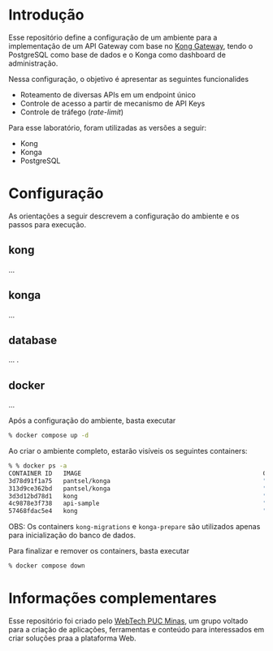 # Introdução

Esse repositório define a configuração de um ambiente para a implementação de um API Gateway com base no [Kong Gateway](https://konghq.com/products/kong-gateway), tendo o PostgreSQL como base de dados e o Konga como dashboard de administração.

Nessa configuração, o objetivo é apresentar as seguintes funcionalides

* Roteamento de diversas APIs em um endpoint único
* Controle de acesso a partir de mecanismo de API Keys
* Controle de tráfego (*rate-limit*)

Para esse laboratório, foram utilizadas as versões a seguir:

* Kong
* Konga
* PostgreSQL

# Configuração

As orientações a seguir descrevem a configuração do ambiente e os passos para execução.

## kong

...

## konga

...

## database

... .

## docker

...




Após a configuração do ambiente, basta executar

```bash
% docker compose up -d
```

Ao criar o ambiente completo, estarão visíveis os seguintes containers:

```bash
% % docker ps -a
CONTAINER ID   IMAGE                                                  COMMAND                  CREATED        STATUS                      PORTS                                                                NAMES
3d78d91f1a75   pantsel/konga                                          "/app/start.sh"          2 hours ago    Up 2 hours                  0.0.0.0:1337->1337/tcp                                               lab-api-gateway-konga-1
313d9ce362bd   pantsel/konga                                          "/app/start.sh -c pr…"   2 hours ago    Exited (0) 2 hours ago                                                                           konga-prepare
3d3d12bd78d1   kong                                                   "/docker-entrypoint.…"   2 hours ago    Up 2 hours (healthy)        0.0.0.0:8000-8001->8000-8001/tcp, 0.0.0.0:8443-8444->8443-8444/tcp   lab-api-gateway-kong-1
4c9878e3f738   api-sample                                             "docker-entrypoint.s…"   2 hours ago    Up 2 hours                  0.0.0.0:3000->3000/tcp                                               lab-api-gateway-service-api-1
57468fdac5e4   kong                                                   "/docker-entrypoint.…"   2 hours ago    Exited (0) 2 hours ago                                                                           lab-api-gateway-kong-migrations-1
```

OBS: Os containers `kong-migrations` e `konga-prepare` são utilizados apenas para inicialização do banco de dados.

Para finalizar e remover os containers, basta executar

```bash
% docker compose down
```

# Informações complementares

Esse repositório foi criado pelo [WebTech PUC Minas](https://github.com/webtech-pucminas), um grupo voltado para a criação de aplicações, ferramentas e conteúdo para interessados em criar soluções praa a plataforma Web.
